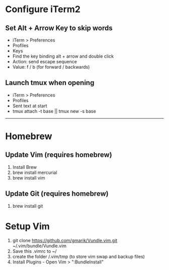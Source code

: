 # Configure iTerm2

## Set Alt + Arrow Key to skip words

* iTerm > Preferences
* Profiles
* Keys
* Find the key binding alt + arrow and double click
* Action: send escape sequence
* Value: f / b (for forward / backwards)

## Launch tmux when opening

* iTerm > Preferences
* Profiles
* Sent text at start
* tmux attach -t base || tmux new -s base

---

# Homebrew

## Update Vim (requires homebrew)

1. Install Brew
2. brew install mercurial
3. brew install vim

## Update Git (requires homebrew)

1. brew install git

# Setup Vim

1. git clone https://github.com/gmarik/Vundle.vim.git ~/.vim/bundle/Vundle.vim
2. Save this .vimrc to ~/
3. create the folder /.vim/tmp (to store vim swap and backup files)
4. Install Plugins - Open Vim > ":BundleInstall"
